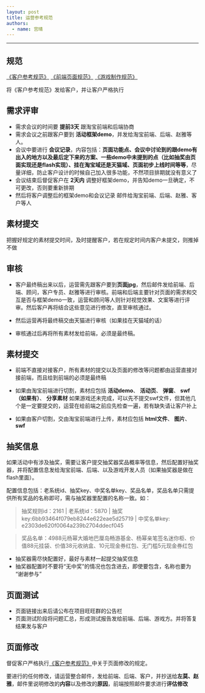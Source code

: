 ```yaml
---
layout: post
title: 运营参考规范
authors:
  - name: 宫晴
---
```


---

## 规范
[《客户参考规范》](http://thx.alibaba-inc.com/activity/standard-client/)
[《前端页面规范》](http://thx.alibaba-inc.com/activity/standard-fed/)
[《游戏制作规范》](http://thx.alibaba-inc.com/activity/standard-flash/)

将《客户参考规范》发给客户，并让客户严格执行

## 需求评审
+ 需求会议的时间要 **提前3天** 跟淘宝前端和后端协商
+ 需求会议之前跟客户要到 **活动框架demo**，并发给淘宝前端、后端、赵雅等人。
+ 会议中要进行 **会议记录**，内容包括：**页面功能点、会议中讨论到的跟demo有出入的地方以及最后定下来的方案、一些demo中未提到的点（比如抽奖由页面实现还是flash实现）、挂在淘宝域还是天猫域、页面初步上线时间等等**，尽量详细，防止客户设计的时候自己加入很多功能，不然项目排期就没有意义了
+ 会议结束后督促客户在 **2天内** 调整好框架demo，并告知demo一旦确定，不可更改，否则要重新排期
+ 然后将客户调整后的框架demo和会议记录 邮件给淘宝前端、后端、赵雅、客户等人

## 素材提交
把握好规定的素材提交时间，及时提醒客户，若在规定时间内客户未提交，则推掉不做

## 审核
+ 客户最终稿出来以后，运营需先跟客户要到**页面jpg**，然后邮件发给前端、后端、顾问，客户专员、赵雅等进行审核。前端和后端主要针对页面的需求和交互是否与框架demo一致，运营和顾问等人则针对视觉效果、文案等进行评审。然后客户再将结合这些意见进行修改，直至审核通过。

+ 然后运营再将最终稿交由天猫进行审核（如果挂在天猫域的话）

+ 审核通过后再将所有素材发给前端，必须是最终稿。

## 素材提交
+ 前端不直接对接客户，所有素材的提交以及页面的修改等问题都由运营直接对接前端，而且给到前端的必须是最终稿

+ 如果由淘宝前端进行切割，素材应包括 **活动demo**、 **活动页**、 **弹窗**、 **swf（如果有）**、 **分享素材** 
如果游戏还未完成，可以先不提交swf文件，但其他几个是一定要提交的，运营在给前端之前应先检查一遍，若有缺失请让客户补上

+ 如果由客户切割，交由淘宝前端进行上传，素材应包括 **html文件**、 **图片**、 **swf**

## 抽奖信息
如果活动中有涉及抽奖，需要让客户提交抽奖器奖品概率等信息，然后配置好抽奖器，并将配置信息发给淘宝前端、后端、以及游戏开发人员（如果抽奖器是做在flash里面）。

配置信息包括：老系统id、抽奖key、中奖名单key、奖品名单，奖品名单只需提供所有奖品的名称即可，需与抽奖器里配置的名称一致。如：
> 抽奖规则id：2161 | 老系统id：5870 | 抽奖key:6bb93464f079eb8244e622eae5d25719 | 中奖名单key: e2303de620f0064a239b2704ddecf045

> 奖品名单：4988元杨幂大婚地巴厘岛畅游基金、杨幂亲笔签名迷你柜、价值88元挂袋、价值38元收纳盒、10元现金券红包、无门槛5元现金券红包

+ 抽奖器需尽快配置好，最好与素材一起提交抽奖信息
+ 抽奖器配置时不要将“无中奖”的情况也包含进去，即使要包含，名称也要为 “谢谢参与”

## 页面测试
+ 页面链接出来后请公布在项目旺旺群的公告栏
+ 页面测试阶段将问题汇总，形成测试报告发给前端、后端、游戏方。并将答复结果发与客户

## 页面修改
督促客户严格执行[《客户参考规范》](http://thx.alibaba-inc.com/activity/standard-client/)中关于页面修改的规定。

要进行的任何修改，请运营整合邮件，发给前端、后端、客户，并抄送给**左莫、赵雅**，邮件里说明修改的**内容**以及修改的**原因**，前端按照邮件要求进行**评估修改**